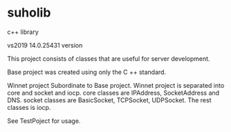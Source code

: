 # suholib
c++ library

vs2019 14.0.25431 version

This project consists of classes that are useful for server development.

Base project was created using only the C ++ standard.


Winnet project Subordinate to Base project.
Winnet project is separated into core and socket and iocp.
core classes are IPAddress, SocketAddress and DNS.
socket classes are BasicSocket, TCPSocket, UDPSocket.
The rest classes is iocp.

See TestPoject for usage.
